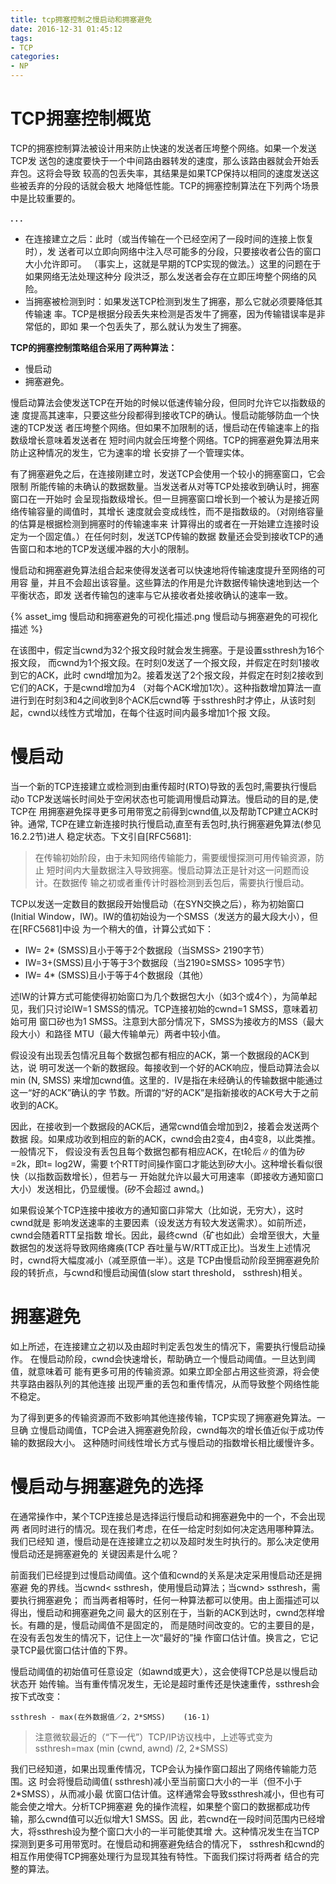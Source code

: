 ```yaml
---
title: tcp拥塞控制之慢启动和拥塞避免
date: 2016-12-31 01:45:12
tags:
- TCP
categories:
- NP
---
```


# TCP拥塞控制概览

TCP的拥塞控制算法被设计用来防止快速的发送者压垮整个网络。如果一个发送TCP发
送包的速度要快于一个中间路由器转发的速度，那么该路由器就会开始丢弃包。这将会导致
较高的包丢失率，其结果是如果TCP保持以相同的速度发送这些被丢弃的分段的话就会极大
地降低性能。TCP的拥塞控制算法在下列两个场景中是比较重要的。

**. . .**<!-- more -->

- 在连接建立之后：此时（或当传输在一个已经空闲了一段时间的连接上恢复时），发
送者可以立即向网络中注入尽可能多的分段，只要接收者公告的窗口大小允许即可。
（事实上，这就是早期的TCP实现的做法。）这里的问题在于如果网络无法处理这种分
段洪泛，那么发送者会存在立即压垮整个网络的风险。
- 当拥塞被检测到时：如果发送TCP检测到发生了拥塞，那么它就必须要降低其传输速
率。TCP是根据分段丢失来检测是否发牛了拥塞，因为传输错误率是非常低的，即如
果一个包丢失了，那么就认为发生了拥塞。

**TCP的拥塞控制策略组合采用了两种算法：**
- 慢启动
- 拥塞避免。

慢启动算法会使发送TCP在开始的时候以低速传输分段，但同时允许它以指数级的速
度提高其速率，只要这些分段都得到接收TCP的确认。慢启动能够防血一个快速的TCP发送
者压垮整个网络。但如果不加限制的话，慢启动在传输速率上的指数级增长意味着发送者在
短时间内就会压垮整个网络。TCP的拥塞避免算法用来防止这种情况的发生，它为速率的增
长安排了一个管理实体。

有了拥塞避免之后，在连接刚建立时，发送TCP会使用一个较小的拥塞窗口，它会限制
所能传输的未确认的数据数量。当发送者从对等TCP处接收到确认时，拥塞窗口在一开始时
会呈现指数级增长。但一旦拥塞窗口增长到一个被认为是接近网络传输容量的阈值时，其增长
速度就会变成线性，而不是指数级的。（对刚络容量的估算是根据检测到拥塞时的传输速率来
计算得出的或者在一开始建立连接时设定为一个固定值。）在任何时刻，发送TCP传输的数据
数量还会受到接收TCP的通告窗口和本地的TCP发送缓冲器的大小的限制。

慢启动和拥塞避免算法组合起来使得发送者可以快速地将传输速度提升至网络的可用容
量，并且不会超出该容量。这些算法的作用是允许数据传输快速地到达一个平衡状态，即发
送者传输包的速率与它从接收者处接收确认的速率一致。

{% asset_img 慢启动和拥塞避免的可视化描述.png 慢启动与拥塞避免的可视化描述 %}

在该图中，假定当cwnd为32个报文段时就会发生拥塞。于是设置ssthresh为16个报文段，
而cwnd为1个报文段。在时刻0发送了一个报文段，并假定在时刻1接收到它的ACK，此时
cwnd增加为2。接着发送了2个报文段，并假定在时刻2接收到它们的ACK，于是cwnd增加为4
（对每个ACK增加1次）。这种指数增加算法一直进行到在时刻3和4之间收到8个ACK后cwnd等
于ssthresh时才停止，从该时刻起，cwnd以线性方式增加，在每个往返时间内最多增加1个报
文段。


# 慢启动

当一个新的TCP连接建立或检测到由重传超时(RTO)导致的丢包时,需要执行慢启
动o TCP发送端长时间处于空闲状态也可能调用慢启动算法。慢启动的目的是,使TCP在
用拥塞避免探寻更多可用带宽之前得到cwnd值,以及帮助TCP建立ACK时钟。通常,
TCP在建立新连接时执行慢启动,直至有丢包时,执行拥塞避免算法(参见16.2.2节)进人
稳定状态。下文引自[RFC5681]:

> 在传输初始阶段，由于未知网络传输能力，需要缓慢探测可用传输资源，防止
短时间内大量数据注入导致拥塞。慢启动算法正是针对这一问题而设计。在数据传
输之初或者重传计时器检测到丢包后，需要执行慢启动。

TCP以发送一定数目的数据段开始慢启动（在SYN交换之后），称为初始窗口(Initial
 Window，IW)。IW的值初始设为一个SMSS（发送方的最大段大小），但在[RFC5681]中设
为一个稍大的值，计算公式如下：

- IW= 2* (SMSS)且小于等于2个数据段（当SMSS> 2190字节）
- IW=3+(SMSS)且小于等于3个数据段（当2190≥SMSS> 1095字节）
- IW= 4* (SMSS)且小于等于4个数据段（其他）

述IW的计算方式可能使得初始窗口为几个数据包大小（如3个或4个），为简单起
见，我们只讨论IW=1 SMSS的情况。TCP连接初始的cwnd=1 SMSS，意味着初始可用
窗口矽也为1 SMSS。注意到大部分情况下，SMSS为接收方的MSS（最大段大小）和路径
MTU（最大传输单元）两者中较小值。

假设没有出现丢包情况且每个数据包都有相应的ACK，第一个数据段的ACK到达，说
明可发送一个新的数据段。每接收到一个好的ACK响应，慢启动算法会以min (N, SMSS)
来增加cwnd值。这里的．Ⅳ是指在未经确认的传输数据中能通过这一“好的ACK”确认的字
节数。所谓的“好的ACK”是指新接收的ACK号大于之前收到的ACK。

因此，在接收到一个数据段的ACK后，通常cwnd值会增加到2，接着会发送两个数据
段。如果成功收到相应的新的ACK，cwnd会由2变4，由4变8，以此类推。一般情况下，
假设没有丢包且每个数据包都有相应ACK，在t轮后∥的值为矽=2k，即t= log2W，需要
t个RTT时间操作窗口才能达到矽大小。这种增长看似很快（以指数函数增长），但若与一
开始就允许以最大可用速率（即接收方通知窗口大小）发送相比，仍显缓慢。(矽不会超过
awnd。)

如果假设某个TCP连接中接收方的通知窗口非常大（比如说，无穷大），这时cwnd就是
影响发送速率的主要因素（设发送方有较大发送需求）。如前所述，cwnd会随着RTT呈指数
增长。因此，最终cwnd（矿也如此）会增至很大，大量数据包的发送将导致网络瘫痪(TCP
吞吐量与W/RTT成正比)。当发生上述情况时，cwnd将大幅度减小（减至原值一半）。这是
TCP由慢启动阶段至拥塞避免阶段的转折点，与cwnd和慢启动闽值(slow start threshold，
ssthresh)相关。

# 拥塞避免

如上所述，在连接建立之初以及由超时判定丢包发生的情况下，需要执行慢启动操作。
在慢启动阶段，cwnd会快速增长，帮助确立一个慢启动阈值。一旦达到阈值，就意味着可
能有更多可用的传输资源。如果立即全部占用这些资源，将会使共享路由器队列的其他连接
出现严重的丢包和重传情况，从而导致整个网络性能不稳定。

为了得到更多的传输资源而不致影响其他连接传输，TCP实现了拥塞避免算法。一旦确
立慢启动阈值，TCP会进入拥塞避免阶段，cwnd每次的增长值近似于成功传输的数据段大小。
这种随时间线性增长方式与慢启动的指数增长相比缓慢许多。


# 慢启动与拥塞避免的选择

在通常操作中，某个TCP连接总是选择运行慢启动和拥塞避免中的一个，不会出现两
者同时进行的情况。现在我们考虑，在任一给定时刻如何决定选用哪种算法。我们已经知
道，慢启动是在连接建立之初以及超时发生时执行的。那么决定使用慢启动还是拥塞避免的
关键因素是什么呢？

前面我们已经提到过慢启动阈值。这个值和cwnd的关系是决定采用慢启动还是拥塞避
免的界线。当cwnd< ssthresh，使用慢启动算法；当cwnd> ssthresh，需要执行拥塞避免；
而当两者相等时，任何一种算法都可以使用。由上面描述可以得出，慢启动和拥塞避免之间
最大的区别在于，当新的ACK到达时，cwnd怎样增长。有趣的是，慢启动阈值不是固定的，
而是随时间改变的。它的主要目的是，在没有丢包发生的情况下，记住上一次“最好的”操
作窗口估计值。换言之，它记录TCP最优窗口估计值的下界。

慢启动阈值的初始值可任意设定（如awnd或更大），这会使得TCP总是以慢启动状态开
始传输。当有重传情况发生，无论是超时重传还是快速重传，ssthresh会按下式改变：

`ssthresh - max(在外数据值／2，2*SMSS)    (16-1)`

> 注意微软最近的（“下一代”）TCP/IP访议栈中，上述等式变为ssthresh=max (min (cwnd, awnd) /2, 2*SMSS)

我们已经知道，如果出现重传情况，TCP会认为操作窗口超出了网络传输能力范围。这
时会将慢启动阈值( ssthresh)减小至当前窗口大小的一半（但不小于2*SMSS），从而减小最
优窗口估计值。这样通常会导致ssthresh减小，但也有可能会使之增大。分析TCP拥塞避
免的操作流程，如果整个窗口的数据都成功传输，那么cwnd值可以近似增大1 SMSS。因
此，若cwnd在一段时间范围内已经增大，将ssthresh设为整个窗口大小的一半可能使其增
大。这种情况发生在当TCP探测到更多可用带宽时。在慢启动和拥塞避免结合的情况下，
ssthresh和cwnd的相互作用使得TCP拥塞处理行为显现其独有特性。下面我们探讨将两者
结合的完整的算法。